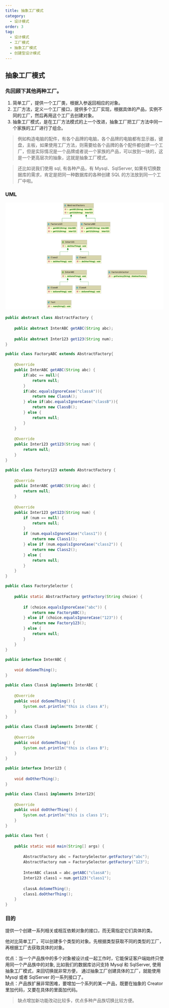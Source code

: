 ```yaml
---
title: 抽象工厂模式
category:
  - 设计模式
order: 3
tag:
  - 设计模式
  - 工厂模式
  - 抽象工厂模式
  - 创建型设计模式
---
```


## 抽象工厂模式
### 先回顾下其他两种工厂。
1. 简单工厂，提供一个工厂类，根据入参返回相应的对象。  
2. 工厂方法，定义一个工厂接口，提供多个工厂实现，根据具体的产品，实例不同的工厂，然后再用这个工厂去创建对象。  
3. 抽象工厂模式，是在工厂方法模式的上一个改进，抽象工厂把工厂方法中同一个家族的工厂进行了组合。  
> 例如构造电脑的配件，有各个品牌的电脑，各个品牌的电脑都有显示器，键盘，主板，如果使用工厂方法，则需要给各个品牌的各个配件都创建一个工厂，但是实际情况是一个品牌或者说一个家族的产品，可以放到一块的，这是一个更高层次的抽象，这就是抽象工厂模式。 

> 还比如说我们使用 sql, 有各种产品，有 Mysql、SqlServer, 如果有切换数据库的需求，肯定是把同一种数据库的各种创建 SQL 的方法放到同一个工厂中啦。  


### UML
![抽象工厂UML](abstract-factory.png)

```java
public abstract class AbstractFactory {

    public abstract InterABC getABC(String abc);

    public abstract Inter123 get123(String num);
}
```

```java
public class FactoryABC extends AbstractFactory{

    @Override
    public InterABC getABC(String abc) {
        if(abc == null){
            return null;
        }
        if(abc.equalsIgnoreCase("classA")){
            return new ClassA();
        } else if(abc.equalsIgnoreCase("classB")){
            return new ClassB();
        } else {
            return null;
        }
    }

    @Override
    public Inter123 get123(String num) {
        return null;
    }
}
```

```java
public class Factory123 extends AbstractFactory {

    @Override
    public InterABC getABC(String abc) {
        return null;
    }

    @Override
    public Inter123 get123(String num) {
        if (num == null) {
            return null;
        }
        if (num.equalsIgnoreCase("class1")) {
            return new Class1();
        } else if (num.equalsIgnoreCase("class2")) {
            return new Class2();
        } else {
            return null;
        }
    }
}
```

```java
public class FactorySelector {

    public static AbstractFactory getFactory(String choice) {

        if (choice.equalsIgnoreCase("abc")) {
            return new FactoryABC();
        } else if (choice.equalsIgnoreCase("123")) {
            return new Factory123();
        } else {
            return null;
        }
    }
}
```

```java
public interface InterABC {

    void doSomeThing();
}
```

```java
public class ClassA implements InterABC {

    @Override
    public void doSomeThing() {
        System.out.println("this is class A");
    }
}
```

```java
public class ClassB implements InterABC {

    @Override
    public void doSomeThing() {
        System.out.println("this is class B");
    }
}
```

```java
public interface Inter123 {

    void doOtherThing();
}
```

```java
public class Class1 implements Inter123{

    @Override
    public void doOtherThing() {
        System.out.println("this is class 1");
    }
}
```

```java
public class Test {

    public static void main(String[] args) {

        AbstractFactory abc = FactorySelector.getFactory("abc");
        AbstractFactory num = FactorySelector.getFactory("123");

        InterABC classA = abc.getABC("classA");
        Inter123 class1 = num.get123("class1");

        classA.doSomeThing();
        class1.doOtherThing();
    }
}
```
### 目的
提供一个创建一系列相关或相互依赖对象的接口，而无需指定它们具体的类。

他对比简单工厂，可以创建多个类型的对象。先根据类型获取不同的类型的工厂，再根据工厂去获取具体的对象。

优点：当一个产品族中的多个对象被设计成一起工作时，它能保证客户端始终只使用同一个产品族中的对象, 比如我们的数据库访问支持 Mysql 和 SqlServer,  使用抽象工厂模式，来回切换就非常方便， 通过抽象工厂创建具体的工厂，就能使用 Mysql 或者 SqlServer 的一系列接口了。    
缺点：产品族扩展非常困难，要增加一个系列的某一产品，既要在抽象的 Creator 里加代码，又要在具体的里面加代码。  

> 缺点增加新功能改动比较多，优点多种产品族切换比较方便。  